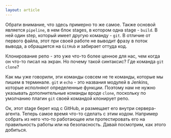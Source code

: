 ```yaml
---
layout: article
---
```

Обрати внимание, что здесь примерно то же самое. Также основой является `pipeline`, в нем блок stages, в котором одна stage - `build`. В ней один step, который имеет другую команду - `git`. В отличие от первого файла, этот при своей работе не выводит фразу в поток вывода, а обращается на `GitHub` и забирает оттуда код.

Клонирование репо - это уже что-то более ценное для нас, чем когда он что-то писал на экран. Но почему такой синтаксис? Где команда `git clone`?

Как мы уже говорили, эти команды совсем не те команды, которые мы пишем в терминале. `git` и `echo` - это названия модулей в Jenkins, которые исполняют определенные функции. Поэтому нам не нужно указывать дополнительные команды вроде `clone`, поскольку по умолчанию плагин `git` своей командой клонирует репо.

Ок, этот stage берет код с GitHub, и размещает его внутри сервера-агента. Теперь самое время что-то сделать с этим кодом. Например собрать из него что-то работающее или протестировать его на правильность работы или на безопасность. Давай посмотрим, как этого добиться.
